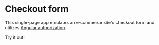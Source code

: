 Checkout form
=======

This single-page app emulates an e-commerce site's checkout form and utilizes [Angular authorization](https://github.com/huei90/angular-validation).

Try it out!